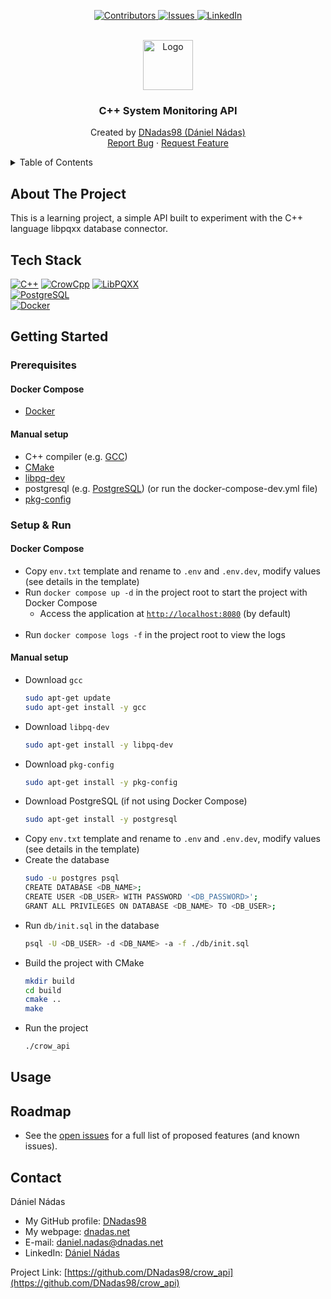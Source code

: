 <p align="center">
  <a href="https://github.com/DNadas98/crow_api/graphs/contributors">
    <img src="https://img.shields.io/github/contributors/DNadas98/crow_api.svg?style=for-the-badge" alt="Contributors">
  </a>
  <a href="https://github.com/DNadas98/crow_api/issues">
    <img src="https://img.shields.io/github/issues/DNadas98/crow_api.svg?style=for-the-badge" alt="Issues">
  </a>
  <a href="https://linkedin.com/in/daniel-nadas">
    <img src="https://img.shields.io/badge/-LinkedIn-black.svg?style=for-the-badge&logo=linkedin&colorB=555" alt="LinkedIn">
  </a>
</p>

<br xmlns="http://www.w3.org/1999/html"/>
<div align="center">
  <a href="https://github.com/DNadas98/crow_api">
    <img src="https://avatars.githubusercontent.com/u/125133206?v=4" alt="Logo" width="80" height="80">
  </a>

<h3 align="center">C++ System Monitoring API</h3>
  <p align="center">
    Created by <a href="https://github.com/DNadas98">DNadas98 (Dániel Nádas)</a>
    <br />
    <a href="https://github.com/DNadas98/crow_api/issues">Report Bug</a>
    ·
    <a href="https://github.com/DNadas98/crow_api/issues">Request Feature</a>
  </p>
</div>

<details>
  <summary>Table of Contents</summary>
  <ol>
    <li>
      <a href="#about-the-project">About The Project</a>
      <ul>
        <li><a href="#tech-stack">Tech Stack</a></li>
      </ul>
    </li>
    <li>
      <a href="#getting-started">Getting Started</a>
      <ul>
        <li><a href="#deployment">Deployment</a></li>
        <li><a href="#prerequisites">Prerequisites</a></li>
        <li><a href="#setup--run">Setup and run</a></li>
      </ul>
    </li>
    <li>
      <a href="#usage">Usage</a>
    </li>
    <li><a href="#roadmap">Roadmap</a></li>
    <li><a href="#images">Images</a></li>
    <li><a href="#license">License</a></li>
    <li><a href="#contact">Contact</a></li>
  </ol>
</details>

## About The Project

This is a learning project, a simple API built to experiment with the C++ language libpqxx database connector.

## Tech Stack

[![C++](https://img.shields.io/badge/-C++-4183c4?style=for-the-badge)](https://isocpp.org/)
[![CrowCpp](https://img.shields.io/badge/-CrowCpp-CCCCCC?style=for-the-badge)](https://crowcpp.org/master/)
[![LibPQXX](https://img.shields.io/badge/-LibPQXX-CCCCCC?style=for-the-badge)](https://pqxx.org/libpqxx/)  
[![PostgreSQL](https://img.shields.io/badge/-PostgreSQL-4479A1?style=for-the-badge&logo=postgresql&logoColor=black)](https://www.postgresql.org/)  
[![Docker](https://img.shields.io/badge/-Docker-1d63ed?style=for-the-badge&logo=docker&logoColor=black)](https://www.docker.com/)

## Getting Started

### Prerequisites

#### Docker Compose

- [Docker](https://www.docker.com/)

#### Manual setup

- C++ compiler (e.g. [GCC](https://gcc.gnu.org/))
- [CMake](https://cmake.org/)
- [libpq-dev](https://www.postgresql.org/docs/9.3/libpq.html)
- postgresql (e.g. [PostgreSQL](https://www.postgresql.org/)) (or run the docker-compose-dev.yml file)
- [pkg-config](https://www.freedesktop.org/wiki/Software/pkg-config/)

### Setup & Run

#### Docker Compose

- Copy `env.txt` template and rename to `.env` and `.env.dev`, modify values (see details in the
  template)
- Run `docker compose up -d` in the project root to start the project with Docker Compose
  - Access the application at [`http://localhost:8080`](http://localhost:8080) (by default)
    <br><br>
- Run `docker compose logs -f` in the project root to view the logs

#### Manual setup

- Download `gcc`
  ```bash
  sudo apt-get update
  sudo apt-get install -y gcc
  ```
- Download `libpq-dev`
  ```bash
  sudo apt-get install -y libpq-dev
  ```
- Download `pkg-config`
  ```bash
  sudo apt-get install -y pkg-config
  ```
- Download PostgreSQL (if not using Docker Compose)
  ```bash
  sudo apt-get install -y postgresql
  ```
- Copy `env.txt` template and rename to `.env` and `.env.dev`, modify values (see details in the
  template)
- Create the database
  ```bash
  sudo -u postgres psql
  CREATE DATABASE <DB_NAME>;
  CREATE USER <DB_USER> WITH PASSWORD '<DB_PASSWORD>';
  GRANT ALL PRIVILEGES ON DATABASE <DB_NAME> TO <DB_USER>;
  ```
- Run `db/init.sql` in the database
  ```bash
  psql -U <DB_USER> -d <DB_NAME> -a -f ./db/init.sql
  ```
- Build the project with CMake
  ```bash
  mkdir build
  cd build
  cmake ..
  make
  ```
- Run the project
  ```bash
  ./crow_api
  ```

## Usage

## Roadmap

- See the [open issues](https://github.com/DNadas98/crow_api/issues) for a
  full list of proposed features (and known issues).

## Contact

Dániel Nádas

- My GitHub profile: [DNadas98](https://github.com/DNadas98)
- My webpage: [dnadas.net](https://dnadas.net)
- E-mail: [daniel.nadas@dnadas.net](mailto:daniel.nadas@dnadas.net)
- LinkedIn: [Dániel Nádas](https://www.linkedin.com/in/daniel-nadas)

Project
Link: [https://github.com/DNadas98/crow_api](https://github.com/DNadas98/crow_api)

